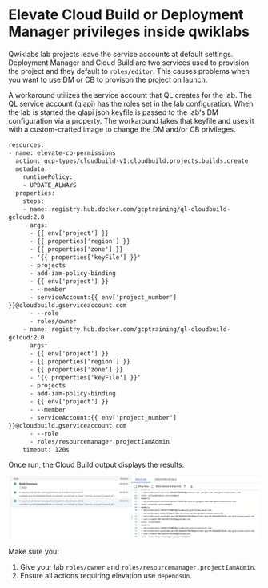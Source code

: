 # Elevate Cloud Build or Deployment Manager privileges inside qwiklabs

Qwiklabs lab projects leave the service accounts at default settings.  Deployment Manager and Cloud Build are two services used to provision the project and they default to `roles/editor`.  This causes problems when you want to use DM or CB to provison the project on launch.

A workaround utilizes the service account that QL creates for the lab.  The QL service account (qlapi) has the roles set in the lab configuration.  When the lab is started the qlapi json keyfile is passed to the lab's DM configuration via a property.  The workaround takes that keyfile and uses it with a custom-crafted image to change the DM and/or CB privileges.

```jinja
resources:
- name: elevate-cb-permissions
  action: gcp-types/cloudbuild-v1:cloudbuild.projects.builds.create
  metadata:
    runtimePolicy:
    - UPDATE_ALWAYS
  properties:
    steps:
    - name: registry.hub.docker.com/gcptraining/ql-cloudbuild-gcloud:2.0
      args:
      - {{ env['project'] }}
      - {{ properties['region'] }}
      - {{ properties['zone'] }}
      - '{{ properties['keyFile'] }}'
      - projects
      - add-iam-policy-binding
      - {{ env['project'] }} 
      - --member 
      - serviceAccount:{{ env['project_number'] }}@cloudbuild.gserviceaccount.com
      - --role
      - roles/owner
    - name: registry.hub.docker.com/gcptraining/ql-cloudbuild-gcloud:2.0
      args:
      - {{ env['project'] }}
      - {{ properties['region'] }}
      - {{ properties['zone'] }}
      - '{{ properties['keyFile'] }}'
      - projects
      - add-iam-policy-binding
      - {{ env['project'] }} 
      - --member 
      - serviceAccount:{{ env['project_number'] }}@cloudbuild.gserviceaccount.com
      - --role
      - roles/resourcemanager.projectIamAdmin
    timeout: 120s
```

Once run, the Cloud Build output displays the results:

![results](results.png)

Make sure you:

1. Give your lab `roles/owner` and `roles/resourcemanager.projectIamAdmin`.
2. Ensure all actions requiring elevation use `dependsOn`.
